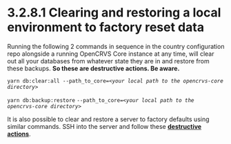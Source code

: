 # 3.2.8.1 Clearing and restoring a local environment to factory reset data

Running the following 2 commands in sequence in the country configuration repo alongside a running OpenCRVS Core instance at any time, will clear out all your databases from whatever state they are in and restore from these backups. **So these are destructive actions. Be aware.**

`yarn db:clear:all --path_to_core=`_`<your local path to the opencrvs-core directory>`_

`yarn db:backup:restore` `--path_to_core=`_`<your local path to the opencrvs-core directory>`_

It is also possible to clear and restore a server to factory defaults using similar commands. SSH into the server and follow these [**destructive actions**](../../3.3-set-up-a-server-hosted-environment/3.3.7-seeding-and-clearing-data-on-a-server.md).
